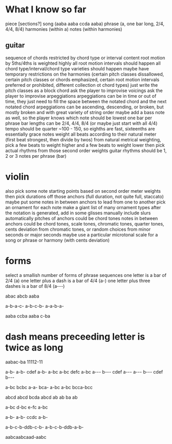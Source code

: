 # What I know so far

piece
[sections?]
song (aaba aaba ccda aaba)
phrase (a, one bar long, 2/4, 4/4, 8/4)
harmonies (within a)
notes (within harmonies)


## guitar
sequence of chords
restricted by chord type or interval content
root motion by 5ths/4ths is weighted highly
all root motion intervals should happen
all chord type/interval/chord type varieties should happen
maybe have temporary restrictions on the harmonies (certain pitch classes dissallowed, certain pitch classes or chords emphasized, certain root motion intervals preferred or prohibited, different collection ot chord types)
just write the pitch classes as a block chord
ask the player to improvise voicings
ask the player to improvise arpeggiations
arpeggiations can be in time or out of time, they just need to fill the space between the notated chord and the next notated chord
arpeggiations can be ascending, descending, or broken, but mostly broken and with great variety of string order
maybe add a bass note as well, so the player knows which note should be lowest
one bar per phrase
bar lengths can be 2/4, 4/4, 8/4 (or maybe just start with all 4/4)
tempo should be quarter ~100 - 150, so eighths are fast, sixteenths are essentially grace notes
weight all beats according to their natural meter (first beat strongest, then divide by twos)
from natural metrical weighting, pick a few beats to weight higher and a few beats to weight lower
then pick actual rhythms from those second order weights
guitar rhythms should be 1, 2 or 3 notes per phrase (bar)

# violin
also pick some note starting points based on second order meter weights
then pick durations off those anchors (full duration, not quite full, staccato)
maybe put some notes in between anchors to lead from one to another
pick an ornament for each note
make a giant list of many ornament types
after the notation is generated, add in some glisses manually
include slurs automatically
pitches of anchors could be chord tones
notes in between anchors could be chord tones, scale tones, chromatic tones, quarter tones, cents deviation from chromatic tones, or random choices from minor seconds or major seconds
maybe use a particular microtonal scale for a song or phrase or harmony (with cents deviation)


# forms
select a smallish number of forms of phrase sequences
one letter is a bar of 2/4 (a)
one letter plus a dash is a bar of 4/4 (a-)
one letter plus three dashes is a bar of 8/4 (a---)

abac
abcb
aaba

a-b-a-c-
a-b-c-b-
a-a-b-a-


aaba ccba
aaba c-ba



# dash means preceeding letter is twice as long
aabac-ba
11112-11

a-b- a-b- cdef a-b-
a-bc a-bc defc a-bc
a--- b--- cdef a---
a--- b--- cdef b---

a-bc bcbc a-a- bca-
a-bc a-bc bcca-bcc

abcd abcd bcda abcd
ab ab ba ab


a-bc d-bc e-fc a-bc

a-b- a-b- ccdc a-b-

a-b-c-b-ddb-c-b-
a-b-c-b-ddb-a-b-


aabcaabcaad-aabc